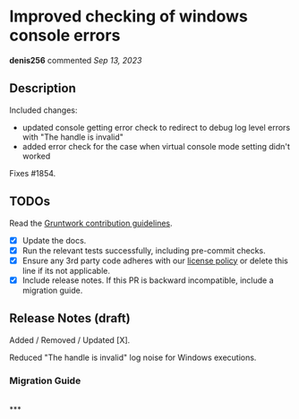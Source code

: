 # Improved checking of windows console errors

**denis256** commented *Sep 13, 2023*

<!-- Prepend '[WIP]' to the title if this PR is still a work-in-progress. Remove it when it is ready for review! -->

## Description

Included changes:
* updated console getting error check to redirect to debug log level errors with "The handle is invalid"
* added error check for the case when virtual console mode setting didn't worked
 

Fixes #1854.

<!-- Description of the changes introduced by this PR. -->

## TODOs

Read the [Gruntwork contribution guidelines](https://gruntwork.notion.site/Gruntwork-Coding-Methodology-02fdcd6e4b004e818553684760bf691e).

- [x] Update the docs.
- [x] Run the relevant tests successfully, including pre-commit checks.
- [x] Ensure any 3rd party code adheres with our [license policy](https://www.notion.so/gruntwork/Gruntwork-licenses-and-open-source-usage-policy-f7dece1f780341c7b69c1763f22b1378) or delete this line if its not applicable.
- [x] Include release notes. If this PR is backward incompatible, include a migration guide.

## Release Notes (draft)

<!-- One-line description of the PR that can be included in the final release notes. -->
Added / Removed / Updated [X].

Reduced "The handle is invalid" log noise for Windows executions.

### Migration Guide

<!-- Important: If you made any backward incompatible changes, then you must write a migration guide! -->


<br />
***


